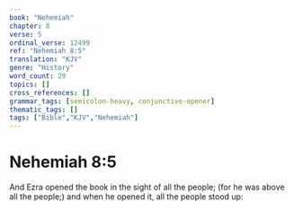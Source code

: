 ```yaml
---
book: "Nehemiah"
chapter: 8
verse: 5
ordinal_verse: 12499
ref: "Nehemiah 8:5"
translation: "KJV"
genre: "History"
word_count: 29
topics: []
cross_references: []
grammar_tags: [semicolon-heavy, conjunctive-opener]
thematic_tags: []
tags: ["Bible","KJV","Nehemiah"]
---
```


# Nehemiah 8:5

And Ezra opened the book in the sight of all the people; (for he was above all the people;) and when he opened it, all the people stood up:
